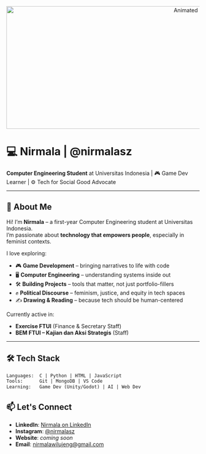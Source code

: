 <p align="center">
  <img src="https://media.giphy.com/media/YZQY3UrqlIJafExvgb/giphy.gif?cid=ecf05e47azy4hdgo4hiw1mkts08b21wqpe790v30mpmvtsfz&ep=v1_gifs_related&rid=giphy.gif&ct=g"  
       width="1000" height="320" alt="Animated Pan Banner" />
</p>

# 💻 Nirmala | @nirmalasz

**Computer Engineering Student** at Universitas Indonesia | 🎮 Game Dev Learner | ⚙️ Tech for Social Good Advocate  

---

## 🌱 About Me

Hi! I’m **Nirmala** – a first-year Computer Engineering student at Universitas Indonesia.  
I’m passionate about **technology that empowers people**, especially in feminist contexts.

I love exploring:
- 🎮 **Game Development** – bringing narratives to life with code  
- 🖥️ **Computer Engineering** – understanding systems inside out  
- 🛠️ **Building Projects** – tools that matter, not just portfolio-fillers  
- ✊ **Political Discourse** – feminism, justice, and equity in tech spaces  
- ✍️ **Drawing & Reading** – because tech should be human-centered  

Currently active in:
- **Exercise FTUI** (Finance & Secretary Staff)  
- **BEM FTUI – Kajian dan Aksi Strategis** (Staff)

---

## 🛠️ Tech Stack

```txt
Languages:  C | Python | HTML | JavaScript
Tools:      Git | MongoDB | VS Code
Learning:   Game Dev (Unity/Godot) | AI | Web Dev
```

## 📫 Let's Connect
- **LinkedIn**: [Nirmala on LinkedIn](https://www.linkedin.com/in/nirmala-sari-zahiroh-89a5b5322/)  
- **Instagram**: [@nirmalasz](https://www.instagram.com/nirmalasz/)  
- **Website**: _coming soon_  
- **Email**: nirmalawilujeng@gmail.com

